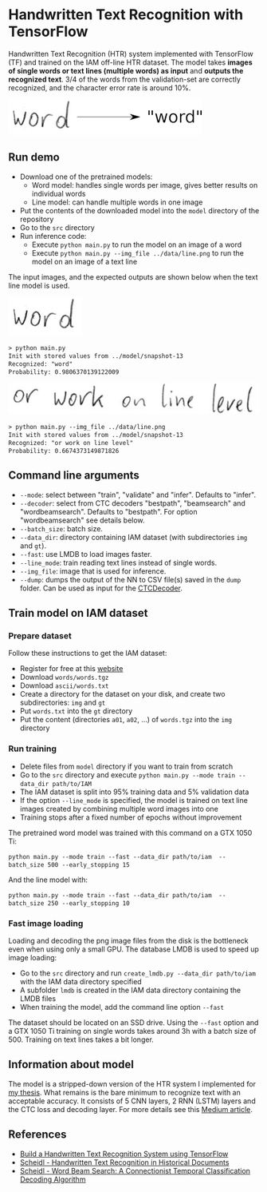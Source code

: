 # Handwritten Text Recognition with TensorFlow

Handwritten Text Recognition (HTR) system implemented with TensorFlow (TF) and trained on the IAM off-line HTR dataset.
The model takes **images of single words or text lines (multiple words) as input** and **outputs the recognized text**.
3/4 of the words from the validation-set are correctly recognized, and the character error rate is around 10%.

![htr](./doc/htr.png)

## Run demo

- Download one of the pretrained models:
  - Word model: handles single words per image, gives better results on individual words
  - Line model: can handle multiple words in one image
- Put the contents of the downloaded model into the `model` directory of the repository
- Go to the `src` directory
- Run inference code:
  - Execute `python main.py` to run the model on an image of a word
  - Execute `python main.py --img_file ../data/line.png` to run the model on an image of a text line

The input images, and the expected outputs are shown below when the text line model is used.

![test](./data/word.png)

```
> python main.py
Init with stored values from ../model/snapshot-13
Recognized: "word"
Probability: 0.9806370139122009
```

![test](./data/line.png)

```
> python main.py --img_file ../data/line.png
Init with stored values from ../model/snapshot-13
Recognized: "or work on line level"
Probability: 0.6674373149871826
```

## Command line arguments

- `--mode`: select between "train", "validate" and "infer". Defaults to "infer".
- `--decoder`: select from CTC decoders "bestpath", "beamsearch" and "wordbeamsearch". Defaults to "bestpath". For option "wordbeamsearch" see details below.
- `--batch_size`: batch size.
- `--data_dir`: directory containing IAM dataset (with subdirectories `img` and `gt`).
- `--fast`: use LMDB to load images faster.
- `--line_mode`: train reading text lines instead of single words.
- `--img_file`: image that is used for inference.
- `--dump`: dumps the output of the NN to CSV file(s) saved in the `dump` folder. Can be used as input for the [CTCDecoder](https://github.com/githubharald/CTCDecoder).

## Train model on IAM dataset

### Prepare dataset

Follow these instructions to get the IAM dataset:

- Register for free at this [website](http://www.fki.inf.unibe.ch/databases/iam-handwriting-database)
- Download `words/words.tgz`
- Download `ascii/words.txt`
- Create a directory for the dataset on your disk, and create two subdirectories: `img` and `gt`
- Put `words.txt` into the `gt` directory
- Put the content (directories `a01`, `a02`, ...) of `words.tgz` into the `img` directory

### Run training

- Delete files from `model` directory if you want to train from scratch
- Go to the `src` directory and execute `python main.py --mode train --data_dir path/to/IAM`
- The IAM dataset is split into 95% training data and 5% validation data
- If the option `--line_mode` is specified,
  the model is trained on text line images created by combining multiple word images into one
- Training stops after a fixed number of epochs without improvement

The pretrained word model was trained with this command on a GTX 1050 Ti:

```
python main.py --mode train --fast --data_dir path/to/iam  --batch_size 500 --early_stopping 15
```

And the line model with:

```
python main.py --mode train --fast --data_dir path/to/iam  --batch_size 250 --early_stopping 10
```

### Fast image loading

Loading and decoding the png image files from the disk is the bottleneck even when using only a small GPU.
The database LMDB is used to speed up image loading:

- Go to the `src` directory and run `create_lmdb.py --data_dir path/to/iam` with the IAM data directory specified
- A subfolder `lmdb` is created in the IAM data directory containing the LMDB files
- When training the model, add the command line option `--fast`

The dataset should be located on an SSD drive.
Using the `--fast` option and a GTX 1050 Ti training on single words takes around 3h with a batch size of 500.
Training on text lines takes a bit longer.

## Information about model

The model is a stripped-down version of the HTR system I implemented for [my thesis](<(https://repositum.tuwien.ac.at/obvutwhs/download/pdf/2874742)>).
What remains is the bare minimum to recognize text with an acceptable accuracy.
It consists of 5 CNN layers, 2 RNN (LSTM) layers and the CTC loss and decoding layer.
For more details see this [Medium article](https://towardsdatascience.com/2326a3487cd5).

## References

- [Build a Handwritten Text Recognition System using TensorFlow](https://towardsdatascience.com/2326a3487cd5)
- [Scheidl - Handwritten Text Recognition in Historical Documents](https://repositum.tuwien.ac.at/obvutwhs/download/pdf/2874742)
- [Scheidl - Word Beam Search: A Connectionist Temporal Classification Decoding Algorithm](https://repositum.tuwien.ac.at/obvutwoa/download/pdf/2774578)
